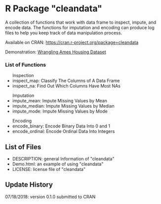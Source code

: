 # R Package "cleandata"

A collection of functions that work with data frame to inspect, impute, and encode data. The functions for imputation and encoding can produce log files to help you keep track of data manipulation process.

Available on CRAN: https://cran.r-project.org/package=cleandata

Demonstration: <a href="http://rpubs.com/neilalien/rpkgcd010demo01" target="_blank">Wrangling Ames Housing Dataset</a>

### List of Functions

<ul>Inspection
<li>inspect_map:	Classify The Columns of A Data Frame</li>
<li>inspect_na:	Find Out Which Columns Have Most NAs</li>
</ul>
<ul>Imputation
<li>impute_mean:	Impute Missing Values by Mean</li>
<li>impute_median:	Impute Missing Values by Median</li>
<li>impute_mode:	Impute Missing Values by Mode</li>
</ul>
<ul>Encoding
<li>encode_binary:	Encode Binary Data Into 0 and 1</li>
<li>encode_ordinal:	Encode Ordinal Data Into Integers</li>
</ul>

## List of Files

<ul>
<li>DESCRIPTION: general Information of "cleandata"</li>
<li>Demo.html: an example of using "cleandata"</li>
<li>LICENSE: license file of "cleandata"</li>
</ul>

## Update History

07/18/2018: version 0.1.0 submitted to CRAN
